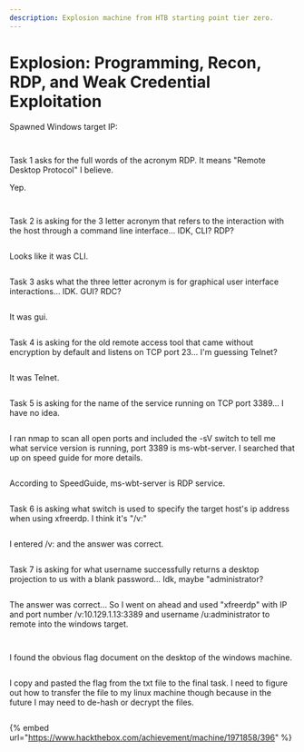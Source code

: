 ```yaml
---
description: Explosion machine from HTB starting point tier zero.
---
```


# Explosion: Programming, Recon, RDP, and Weak Credential Exploitation

Spawned Windows target IP:

<figure><img src="../../../../.gitbook/assets/image (6) (1) (1) (1).png" alt=""><figcaption></figcaption></figure>

<figure><img src="../../../../.gitbook/assets/image (1) (1) (1) (1) (1).png" alt=""><figcaption></figcaption></figure>

Task 1 asks for the full words of the acronym RDP. It means "Remote Desktop Protocol" I believe.&#x20;

Yep.

<figure><img src="../../../../.gitbook/assets/image (2) (1) (1) (1) (1).png" alt=""><figcaption></figcaption></figure>

<figure><img src="../../../../.gitbook/assets/image (3) (1) (1) (1) (1).png" alt=""><figcaption></figcaption></figure>

Task 2 is asking for the 3 letter acronym that refers to the interaction with the host through a command line interface... IDK, CLI? RDP?&#x20;

<figure><img src="../../../../.gitbook/assets/image (4) (1) (1) (1) (1).png" alt=""><figcaption></figcaption></figure>

Looks like it was CLI.&#x20;

<figure><img src="../../../../.gitbook/assets/image (5) (1) (1) (1) (1).png" alt=""><figcaption></figcaption></figure>

Task 3 asks what the three letter acronym is for graphical user interface interactions... IDK. GUI? RDC?&#x20;

<figure><img src="../../../../.gitbook/assets/image (6) (1) (1) (1) (1).png" alt=""><figcaption></figcaption></figure>

It was gui.

<figure><img src="../../../../.gitbook/assets/image (7) (1) (1).png" alt=""><figcaption></figcaption></figure>

Task 4 is asking for the old remote access tool that came without encryption by default and listens on TCP port 23... I'm guessing Telnet?

<figure><img src="../../../../.gitbook/assets/image (8) (1) (1).png" alt=""><figcaption></figcaption></figure>

It was Telnet.

<figure><img src="../../../../.gitbook/assets/image (10) (1) (1).png" alt=""><figcaption></figcaption></figure>

Task 5 is asking for the name of the service running on TCP port 3389... I have no idea.&#x20;

<figure><img src="../../../../.gitbook/assets/image (11) (1) (1).png" alt=""><figcaption></figcaption></figure>

I ran nmap to scan all open ports and included the -sV switch to tell me what service version is running, port 3389 is ms-wbt-server. I searched that up on speed guide for more details.

<figure><img src="../../../../.gitbook/assets/image (12) (1) (1).png" alt=""><figcaption></figcaption></figure>

According to SpeedGuide, ms-wbt-server is RDP service.&#x20;

<figure><img src="../../../../.gitbook/assets/image (13) (1) (1).png" alt=""><figcaption></figcaption></figure>

Task 6 is asking what switch is used to specify the target host's ip address when using xfreerdp. I think it's "/v:"

<figure><img src="../../../../.gitbook/assets/image (14) (1) (1).png" alt=""><figcaption></figcaption></figure>

I entered /v: and the answer was correct.

<figure><img src="../../../../.gitbook/assets/image (15) (1) (1).png" alt=""><figcaption></figcaption></figure>

Task 7 is asking for what username successfully returns a desktop projection to us with a blank password... Idk, maybe "administrator?

<figure><img src="../../../../.gitbook/assets/image (16) (1) (1).png" alt=""><figcaption></figcaption></figure>

The answer was correct... So I went on ahead and used "xfreerdp" with IP and port number /v:10.129.1.13:3389 and username /u:administrator to remote into the windows target.

<figure><img src="../../../../.gitbook/assets/image (18) (1) (1).png" alt=""><figcaption></figcaption></figure>

<figure><img src="../../../../.gitbook/assets/image (19) (1).png" alt=""><figcaption></figcaption></figure>

I found the obvious flag document on the desktop of the windows machine.

<figure><img src="../../../../.gitbook/assets/image (20) (1).png" alt=""><figcaption></figcaption></figure>

I copy and pasted the flag from the txt file to the final task. I need to figure out how to transfer the file to my linux machine though because in the future I may need to de-hash or decrypt the files.



<figure><img src="../../../../.gitbook/assets/image (21) (1).png" alt=""><figcaption></figcaption></figure>

{% embed url="https://www.hackthebox.com/achievement/machine/1971858/396" %}

